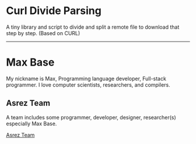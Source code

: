 # Curl Divide Parsing

A tiny library and script to divide and split a remote file to download that step by step. (Based on CURL)

---------

# Max Base

My nickname is Max, Programming language developer, Full-stack programmer. I love computer scientists, researchers, and compilers.

## Asrez Team

A team includes some programmer, developer, designer, researcher(s) especially Max Base.

[Asrez Team](https://www.asrez.com/)
